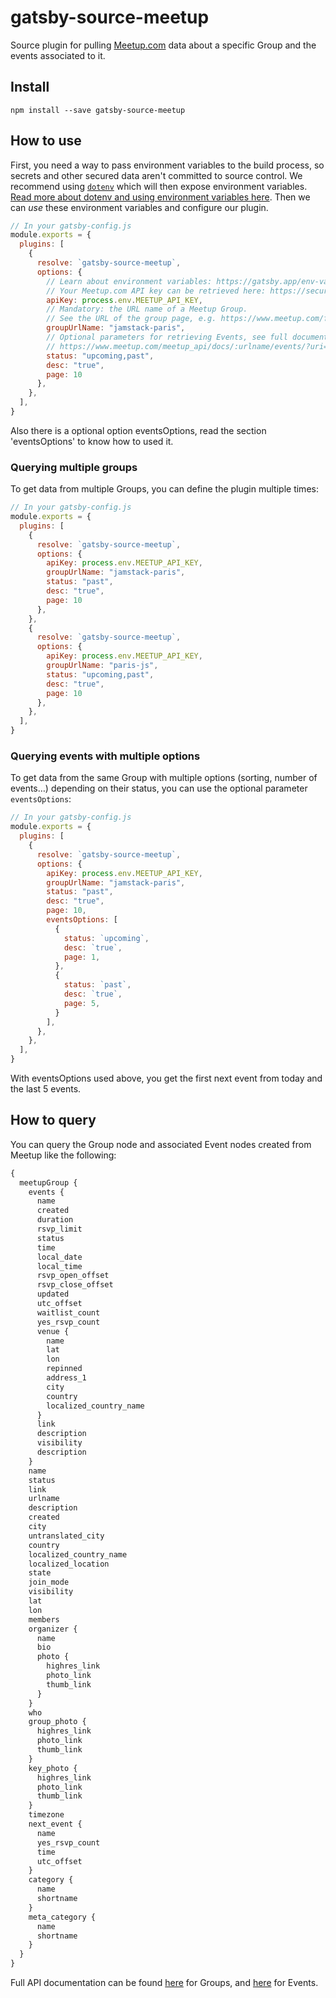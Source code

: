 # gatsby-source-meetup

Source plugin for pulling [Meetup.com](https://www.meetup.com/) data about a specific Group and the events associated to it.

## Install

`npm install --save gatsby-source-meetup`

## How to use

First, you need a way to pass environment variables to the build process, so secrets and other secured data aren't committed to source control. We recommend using [`dotenv`](https://github.com/motdotla/dotenv) which will then expose environment variables. [Read more about dotenv and using environment variables here](envvars). Then we can _use_ these environment variables and configure our plugin.

```javascript
// In your gatsby-config.js
module.exports = {
  plugins: [
    {
      resolve: `gatsby-source-meetup`,
      options: {
        // Learn about environment variables: https://gatsby.app/env-vars
        // Your Meetup.com API key can be retrieved here: https://secure.meetup.com/fr-FR/meetup_api/key/
        apiKey: process.env.MEETUP_API_KEY,
        // Mandatory: the URL name of a Meetup Group.
        // See the URL of the group page, e.g. https://www.meetup.com/fr-FR/jamstack-paris
        groupUrlName: "jamstack-paris",
        // Optional parameters for retrieving Events, see full documentation at
        // https://www.meetup.com/meetup_api/docs/:urlname/events/?uri=%2Fmeetup_api%2Fdocs%2F%3Aurlname%2Fevents%2F#list
        status: "upcoming,past",
        desc: "true",
        page: 10
      },
    },
  ],
}
```

Also there is a optional option eventsOptions, read the section 'eventsOptions' to know how to used it.

### Querying multiple groups

To get data from multiple Groups, you can define the plugin multiple times:

```javascript
// In your gatsby-config.js
module.exports = {
  plugins: [
    {
      resolve: `gatsby-source-meetup`,
      options: {
        apiKey: process.env.MEETUP_API_KEY,
        groupUrlName: "jamstack-paris",
        status: "past",
        desc: "true",
        page: 10
      },
    },
    {
      resolve: `gatsby-source-meetup`,
      options: {
        apiKey: process.env.MEETUP_API_KEY,
        groupUrlName: "paris-js",
        status: "upcoming,past",
        desc: "true",
        page: 10
      },
    },
  ],
}
```

### Querying events with multiple options

To get data from the same Group with multiple options (sorting, number of events…) depending on their status, you can use the optional parameter `eventsOptions`:

```javascript
// In your gatsby-config.js
module.exports = {
  plugins: [
    {
      resolve: `gatsby-source-meetup`,
      options: {
        apiKey: process.env.MEETUP_API_KEY,
        groupUrlName: "jamstack-paris",
        status: "past",
        desc: "true",
        page: 10,
        eventsOptions: [
          {
            status: `upcoming`,
            desc: `true`,
            page: 1,
          },
          {
            status: `past`,
            desc: `true`,
            page: 5,
          }
        ],
      },
    },
  ],
}
```

With eventsOptions used above, you get the first next event from today and the last 5 events.

## How to query

You can query the Group node and associated Event nodes created from Meetup like the following:

```graphql
{
  meetupGroup {
    events {
      name
      created
      duration
      rsvp_limit
      status
      time
      local_date
      local_time
      rsvp_open_offset
      rsvp_close_offset
      updated
      utc_offset
      waitlist_count
      yes_rsvp_count
      venue {
        name
        lat
        lon
        repinned
        address_1
        city
        country
        localized_country_name
      }
      link
      description
      visibility
      description
    }
    name
    status
    link
    urlname
    description
    created
    city
    untranslated_city
    country
    localized_country_name
    localized_location
    state
    join_mode
    visibility
    lat
    lon
    members
    organizer {
      name
      bio
      photo {
        highres_link
        photo_link
        thumb_link
      }
    }
    who
    group_photo {
      highres_link
      photo_link
      thumb_link
    }
    key_photo {
      highres_link
      photo_link
      thumb_link
    }
    timezone
    next_event {
      name
      yes_rsvp_count
      time
      utc_offset
    }
    category {
      name
      shortname
    }
    meta_category {
      name
      shortname
    }
  }
}
```

Full API documentation can be found [here](https://www.meetup.com/fr-FR/meetup_api/docs/:urlname/?uri=%2Fmeetup_api%2Fdocs%2F%3Aurlname%2F#get) for Groups, and [here](https://www.meetup.com/fr-FR/meetup_api/docs/:urlname/events/?uri=%2Fmeetup_api%2Fdocs%2F%3Aurlname%2Fevents%2F#list) for Events.
